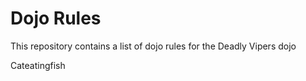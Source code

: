 Dojo Rules
==========

This repository contains a list of dojo rules for the Deadly Vipers dojo

Cateatingfish

